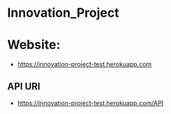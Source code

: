 # Innovation_Project
# Website: 
- https://innovation-project-test.herokuapp.com


## API URI
- https://innovation-project-test.herokuapp.com/API